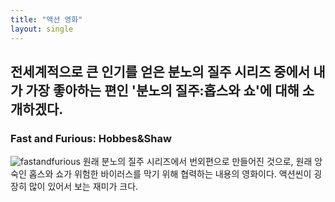 ```yaml
---
title: "액션 영화"
layout: single
---
```


전세계적으로 큰 인기를 얻은 분노의 질주 시리즈 중에서 내가 가장 좋아하는 편인 '분노의 질주:홉스와 쇼'에 대해 소개하겠다.
---
### Fast and Furious: Hobbes&Shaw
![fastandfurious](/assets/images/fastandfurious.png)
원래 분노의 질주 시리즈에서 번외편으로 만들어진 것으로, 원래 앙숙인 홉스와 쇼가 위험한 바이러스를 막기 위해 협력하는 내용의 영화이다. 액션씬이 굉장히 많이 있어서 보는 재미가 크다.
